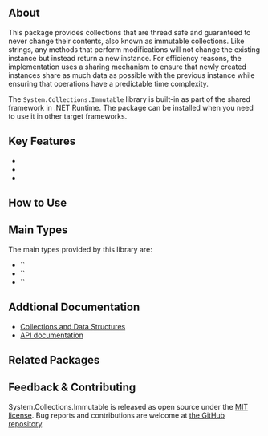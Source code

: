 ## About

<!-- A description of the package and where one can find more documentation -->

This package provides collections that are thread safe and guaranteed to never change their contents, also known as immutable collections. Like strings, any methods that perform modifications will not change the existing instance but instead return a new instance. For efficiency reasons, the implementation uses a sharing mechanism to ensure that newly created instances share as much data as possible with the previous instance while ensuring that operations have a predictable time complexity.

The `System.Collections.Immutable` library is built-in as part of the shared framework in .NET Runtime. The package can be installed when you need to use it in other target frameworks.

## Key Features

<!-- The key features of this package -->

* 
* 
* 

## How to Use

<!-- A compelling example on how to use this package with code, as well as any specific guidelines for when to use the package -->

## Main Types

<!-- The main types provided in this library -->

The main types provided by this library are:

* ``
* ``
* ``

## Addtional Documentation

<!-- Links to further documentation -->

- [Collections and Data Structures](https://docs.microsoft.com/dotnet/standard/collections/)
- [API documentation](https://docs.microsoft.com/dotnet/api/system.collections.immutable)

## Related Packages

<!-- The related packages associated with this package -->

## Feedback & Contributing

<!-- How to provide feedback on this package and contribute to it -->

System.Collections.Immutable is released as open source under the [MIT license](https://licenses.nuget.org/MIT). Bug reports and contributions are welcome at [the GitHub repository](https://github.com/dotnet/runtime).